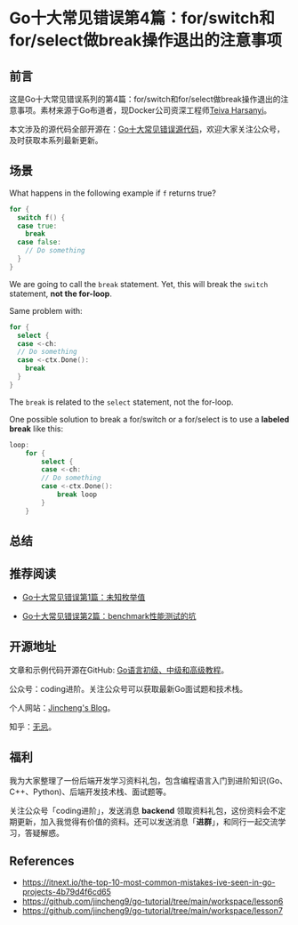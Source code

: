 # Go十大常见错误第4篇：for/switch和for/select做break操作退出的注意事项

## 前言

这是Go十大常见错误系列的第4篇：for/switch和for/select做break操作退出的注意事项。素材来源于Go布道者，现Docker公司资深工程师[Teiva Harsanyi](https://teivah.medium.com/)。

本文涉及的源代码全部开源在：[Go十大常见错误源代码](https://github.com/jincheng9/go-tutorial/tree/main/workspace/senior/p28)，欢迎大家关注公众号，及时获取本系列最新更新。



## 场景

What happens in the following example if `f` returns true?

```go
for {
  switch f() {
  case true:
    break
  case false:
    // Do something
  }
}
```



We are going to call the `break` statement. Yet, this will break the `switch` statement, **not the for-loop**.

Same problem with:

```go
for {
  select {
  case <-ch:
  // Do something
  case <-ctx.Done():
    break
  }
}
```



The `break` is related to the `select` statement, not the for-loop.

One possible solution to break a for/switch or a for/select is to use a **labeled break** like this:

```go
loop:
	for {
		select {
		case <-ch:
		// Do something
		case <-ctx.Done():
			break loop
		}
	}
```



## 总结



## 推荐阅读

* [Go十大常见错误第1篇：未知枚举值](https://mp.weixin.qq.com/s?__biz=Mzg2MTcwNjc1Mg==&mid=2247484146&idx=1&sn=10fb12b643a2e37c090e5aa3bc583152&chksm=ce124d9df965c48bb954aeddabdff3db12738ded3875542250c5d0ef6cfd4417fc56580288b1&token=1912894792&lang=zh_CN#rd)

* [Go十大常见错误第2篇：benchmark性能测试的坑](https://mp.weixin.qq.com/s?__biz=Mzg2MTcwNjc1Mg==&mid=2247484163&idx=1&sn=b28d61c1f3ec9d914e698dce105ba5d1&chksm=ce124c6cf965c57a90bc85a5295ed9375103de20607b509f845583ff6686385df0ed96653d00&token=1912894792&lang=zh_CN#rd)

  



## 开源地址

文章和示例代码开源在GitHub: [Go语言初级、中级和高级教程](https://github.com/jincheng9/go-tutorial)。

公众号：coding进阶。关注公众号可以获取最新Go面试题和技术栈。

个人网站：[Jincheng's Blog](https://jincheng9.github.io/)。

知乎：[无忌](https://www.zhihu.com/people/thucuhkwuji)。



## 福利

我为大家整理了一份后端开发学习资料礼包，包含编程语言入门到进阶知识(Go、C++、Python)、后端开发技术栈、面试题等。

关注公众号「coding进阶」，发送消息 **backend** 领取资料礼包，这份资料会不定期更新，加入我觉得有价值的资料。还可以发送消息「**进群**」，和同行一起交流学习，答疑解惑。



## References

* https://itnext.io/the-top-10-most-common-mistakes-ive-seen-in-go-projects-4b79d4f6cd65
* https://github.com/jincheng9/go-tutorial/tree/main/workspace/lesson6
* https://github.com/jincheng9/go-tutorial/tree/main/workspace/lesson7